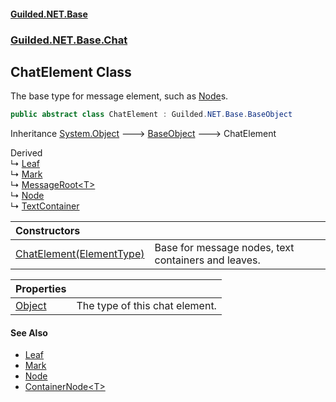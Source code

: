 #### [Guilded.NET.Base](Guilded_NET_Base.md 'Guilded.NET.Base')
### [Guilded.NET.Base.Chat](Guilded_NET_Base.md#Guilded_NET_Base_Chat 'Guilded.NET.Base.Chat')
## ChatElement Class
The base type for message element, such as [Node](Node.md 'Guilded.NET.Base.Chat.Node')s.  
```csharp
public abstract class ChatElement : Guilded.NET.Base.BaseObject
```

Inheritance [System.Object](https://docs.microsoft.com/en-us/dotnet/api/System.Object 'System.Object') &#129106; [BaseObject](BaseObject.md 'Guilded.NET.Base.BaseObject') &#129106; ChatElement  

Derived  
&#8627; [Leaf](Leaf.md 'Guilded.NET.Base.Chat.Leaf')  
&#8627; [Mark](Mark.md 'Guilded.NET.Base.Chat.Mark')  
&#8627; [MessageRoot&lt;T&gt;](MessageRoot_T_.md 'Guilded.NET.Base.Chat.MessageRoot&lt;T&gt;')  
&#8627; [Node](Node.md 'Guilded.NET.Base.Chat.Node')  
&#8627; [TextContainer](TextContainer.md 'Guilded.NET.Base.Chat.TextContainer')  

| Constructors | |
| :--- | :--- |
| [ChatElement(ElementType)](ChatElement_ChatElement(ElementType).md 'Guilded.NET.Base.Chat.ChatElement.ChatElement(Guilded.NET.Base.Chat.ElementType)') | Base for message nodes, text containers and leaves.<br/> |

| Properties | |
| :--- | :--- |
| [Object](ChatElement_Object.md 'Guilded.NET.Base.Chat.ChatElement.Object') | The type of this chat element.<br/> |
#### See Also
- [Leaf](Leaf.md 'Guilded.NET.Base.Chat.Leaf')
- [Mark](Mark.md 'Guilded.NET.Base.Chat.Mark')
- [Node](Node.md 'Guilded.NET.Base.Chat.Node')
- [ContainerNode&lt;T&gt;](ContainerNode_T_.md 'Guilded.NET.Base.Chat.ContainerNode&lt;T&gt;')
